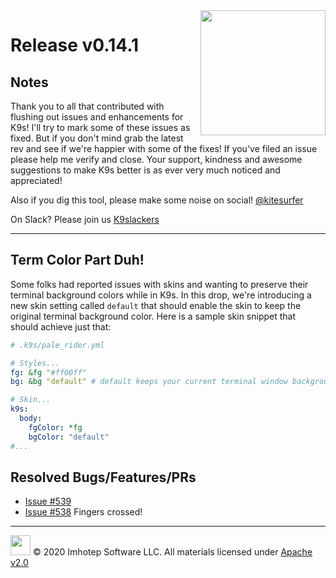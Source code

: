 <img src="https://raw.githubusercontent.com/Ya-hwon/k9s/master/assets/k9s_small.png" align="right" width="200" height="auto"/>

# Release v0.14.1

## Notes

Thank you to all that contributed with flushing out issues and enhancements for K9s! I'll try to mark some of these issues as fixed. But if you don't mind grab the latest rev and see if we're happier with some of the fixes! If you've filed an issue please help me verify and close. Your support, kindness and awesome suggestions to make K9s better is as ever very much noticed and appreciated!

Also if you dig this tool, please make some noise on social! [@kitesurfer](https://twitter.com/kitesurfer)

On Slack? Please join us [K9slackers](https://join.slack.com/t/k9sers/shared_invite/enQtOTA5MDEyNzI5MTU0LWQ1ZGI3MzliYzZhZWEyNzYxYzA3NjE0YTk1YmFmNzViZjIyNzhkZGI0MmJjYzhlNjdlMGJhYzE2ZGU1NjkyNTM)

---

## Term Color Part Duh!

Some folks had reported issues with skins and wanting to preserve their terminal background colors while in K9s. In this drop, we're introducing a new skin setting called `default` that should enable the skin to keep the original terminal background color. Here is a sample skin snippet that should achieve just that:

```yaml
# .k9s/pale_rider.yml

# Styles...
fg: &fg "#ff00ff"
bg: &bg "default" # default keeps your current terminal window background color.

# Skin...
k9s:
  body:
    fgColor: *fg
    bgColor: "default"
#...
```

## Resolved Bugs/Features/PRs

* [Issue #539](https://github.com/Ya-hwon/k9s/issues/539)
* [Issue #538](https://github.com/Ya-hwon/k9s/issues/538) Fingers crossed!

---

<img src="https://raw.githubusercontent.com/Ya-hwon/k9s/master/assets/imhotep_logo.png" width="32" height="auto"/> © 2020 Imhotep Software LLC. All materials licensed under [Apache v2.0](http://www.apache.org/licenses/LICENSE-2.0)
